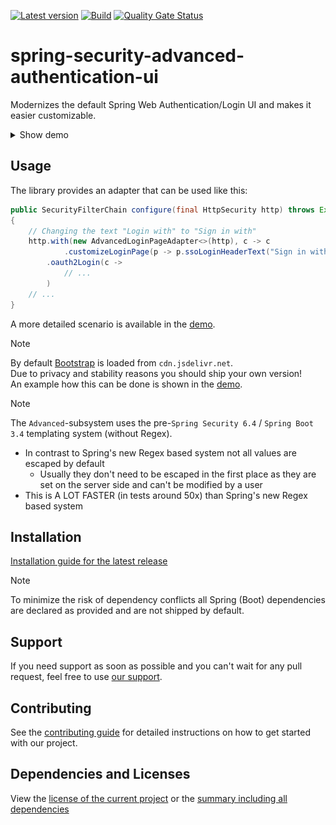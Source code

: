 [![Latest version](https://img.shields.io/maven-central/v/software.xdev/spring-security-advanced-authentication-ui?logo=apache%20maven)](https://mvnrepository.com/artifact/software.xdev/spring-security-advanced-authentication-ui)
[![Build](https://img.shields.io/github/actions/workflow/status/xdev-software/spring-security-advanced-authentication-ui/check-build.yml?branch=develop)](https://github.com/xdev-software/spring-security-advanced-authentication-ui/actions/workflows/check-build.yml?query=branch%3Adevelop)
[![Quality Gate Status](https://sonarcloud.io/api/project_badges/measure?project=xdev-software_spring-security-advanced-authentication-ui&metric=alert_status)](https://sonarcloud.io/dashboard?id=xdev-software_spring-security-advanced-authentication-ui)

# spring-security-advanced-authentication-ui

Modernizes the default Spring Web Authentication/Login UI and makes it easier customizable.

<details><summary>Show demo</summary>

<p align="center">
<img src="./assets/demo.png" alt="Demo" />
</p>

</details>

## Usage

The library provides an adapter that can be used like this:
```java
public SecurityFilterChain configure(final HttpSecurity http) throws Exception
{
    // Changing the text "Login with" to "Sign in with"
    http.with(new AdvancedLoginPageAdapter<>(http), c -> c
            .customizeLoginPage(p -> p.ssoLoginHeaderText("Sign in with")))
        .oauth2Login(c -> 
            // ...
        )
    // ...
}
```

A more detailed scenario is available in the [demo](./spring-security-advanced-authentication-ui-demo/).

> [!NOTE]
> By default [Bootstrap](https://github.com/twbs/bootstrap) is loaded from ``cdn.jsdelivr.net``.<br/>
> Due to privacy and stability reasons you should ship your own version!<br/>
> An example how this can be done is shown in the [demo](https://github.com/xdev-software/spring-security-advanced-authentication-ui/blob/4117d471e036de4dc2a58b2b484f2631afe7af50/spring-security-advanced-authentication-ui-demo/src/main/java/software/xdev/security/MainWebSecurity.java#L44-L51).

> [!NOTE]
> The ``Advanced``-subsystem uses the pre-``Spring Security 6.4`` / ``Spring Boot 3.4`` templating system (without Regex).<br/>
> * In contrast to Spring's new Regex based system not all values are escaped by default
>   * Usually they don't need to be escaped in the first place as they are set on the server side and can't be modified by a user
> * This is A LOT FASTER (in tests around 50x) than Spring's new Regex based system

## Installation
[Installation guide for the latest release](https://github.com/xdev-software/spring-security-advanced-authentication-ui/releases/latest#Installation)

> [!NOTE]  
> To minimize the risk of dependency conflicts all Spring (Boot) dependencies are declared as provided and are not shipped by default.

## Support
If you need support as soon as possible and you can't wait for any pull request, feel free to use [our support](https://xdev.software/en/services/support).

## Contributing
See the [contributing guide](./CONTRIBUTING.md) for detailed instructions on how to get started with our project.

## Dependencies and Licenses
View the [license of the current project](LICENSE) or the [summary including all dependencies](https://xdev-software.github.io/spring-security-advanced-authentication-ui/dependencies)
